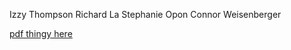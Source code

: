 Izzy Thompson
Richard La
Stephanie Opon
Connor Weisenberger

<p><a href = http://www.ffothello.org/livres/beginner-Randy-Fang.pdf>pdf thingy here</a></p>

